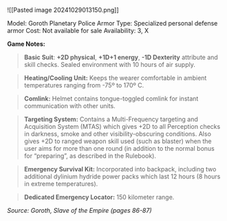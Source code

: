![[Pasted image 20241029013150.png]]

Model: Goroth Planetary Police Armor
Type: Specialized personal defense armor
Cost: Not available for sale
Availability: 3, X

**Game Notes:**
> **Basic Suit**: **+2D physical**, **+1D+1 energy**, **-1D Dexterity** attribute and skill checks. Sealed environment with 10 hours of air supply.

> **Heating/Cooling Unit:** Keeps the wearer comfortable in ambient temperatures ranging from -75º to 170º C.

> **Comlink:** Helmet contains tongue-toggled comlink for instant communication with other units.

> **Targeting System:** Contains a Multi-Frequency targeting and Acquisition System (MTAS) which gives +2D to all Perception checks in darkness, smoke and other visibility-obscuring conditions. Also gives +2D to ranged weapon skill used (such as blaster) when the user aims for more than one round (in addition to the normal bonus for “preparing”, as described in the Rulebook). 

> **Emergency Survival Kit:** Incorporated into backpack, including two additional dylinium hydride power packs which last 12 hours (8 hours in extreme temperatures).

> **Dedicated Emergency Locator:** 150 kilometer range.

*Source: Goroth, Slave of the Empire (pages 86-87)*